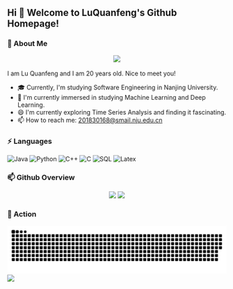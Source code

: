 ## Hi 👋 Welcome to LuQuanfeng's Github Homepage!

<!--
**Lqf-HFNJU/LQF-HFNJU** is a ✨ _special_ ✨ repository because its `README.md` (this file) appears on your GitHub profile.
 

Here are some ideas to get you started:

- 🔭 I’m currently working on a back-end project. Keep an eye for it.
- 🌱 I’m currently learning ...
- 👯 I’m looking to collaborate on ...
- 🤔 I’m looking for help with ...
- 💬 Ask me about ...
- 📫 How to reach me: ...
- 😄 Pronouns: ...
- ⚡ Fun fact: ...
-->
### 💬 About Me
<div align="center">
    <img src="https://readme-typing-svg.herokuapp.com/?lines=System.out.println(%22I%20am%20LuQuanfeng!%22);printf(%22Nice%20to%20meet%20you!%22);std::cout%20<<%20%22I%20am%20LuQuanfeng!%22;print(%22Nice%20to%20meet%20you!%22);document.write('I%20am%20LuQuanfeng!');&center=true">
</div>

<!-- <div align="center">
    <img src="https://readme-typing-svg.herokuapp.com/?lines=System.out.println(%22I%20am%20LuQuanfeng!%22);printf(%22I%20am%20LuQuanfeng!%22);std::cout%20<<%20%22I%20am%20LuQuanfeng!%22;print(%22I%20am%20LuQuanfeng!%22);document.write('I%20am%20LuQuanfeng!');&center=true">
</div> -->

I am Lu Quanfeng and I am 20 years old. Nice to meet you!

- 🎓 Currently, I'm studying Software Engineering in Nanjing University.
- 🌱 I'm currently immersed in studying Machine Learning and Deep Learning.
- 😄 I'm currently exploring Time Series Analysis and finding it fascinating.
- 📫 How to reach me: 201830168@smail.nju.edu.cn

### ⚡ Languages

![Java](https://img.shields.io/badge/-Java-007396?style=flat&logo=java)
![Python](https://img.shields.io/badge/-Python-3776AB?style=flat&logo=python&logoColor=white)
![C++](https://img.shields.io/badge/-C++-00599C?style=flat&logo=c%2B%2B)
![C](https://img.shields.io/badge/-C-A8B9CC?style=flat&logo=c&logoColor=black)
![SQL](https://img.shields.io/badge/-SQL-4479A1?style=flat&logo=mysql&logoColor=white)
![Latex](https://img.shields.io/badge/-Latex-008080?style=flat&logo=latex&logoColor=white)


### 📫 Github Overview
<div align="center"> 
  <img height="150px" src="https://github-readme-stats.vercel.app/api?username=LQF-HFNJU&hide_border=true&show_icons=trueline_height=21&text_color=000&icon_color=000&bg_color=0,ea6161,ffc64d,fffc4d,52fa5a&theme=graywhite" />
  <img height="150px" src="https://github-readme-stats.vercel.app/api/top-langs/?username=LQF-HFNJU&hide_border=true&layout=compact&langs_count=6&text_color=000&icon_color=fff&bg_color=0,52fa5a,4dfcff,c64dff&theme=graywhite" /> </div>


### 🚀 Action
![](https://raw.githubusercontent.com/LQF-HFNJU/LQF-HFNJU/main/assets/github-contribution-grid-snake.svg)
![](https://activity-graph.herokuapp.com/graph?username=LQF-HFNJU&theme=github)
